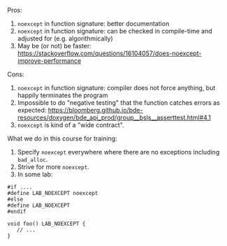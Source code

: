 Pros:

1. `noexcept` in function signature: better documentation
2. `noexcept` in function signature: can be checked in compile-time and adjusted for (e.g. algorithmically)
3. May be (or not) be faster: https://stackoverflow.com/questions/16104057/does-noexcept-improve-performance

Cons:

1. `noexcept` in function signature: compiler does not force anything, but happily terminates the program
2. Impossible to do "negative testing" that the function catches errors as expected: https://bloomberg.github.io/bde-resources/doxygen/bde_api_prod/group__bsls__asserttest.html#4.1
3. `noexcept` is kind of a "wide contract".

What we do in this course for training:

1. Specify `noexcept` everywhere where there are no exceptions including `bad_alloc`.
2. Strive for more `noexcept`.
3. In some lab:

```
#if ....
#define LAB_NOEXCEPT noexcept
#else
#define LAB_NOEXCEPT
#endif

void foo() LAB_NOEXCEPT {
   // ...
}
```
